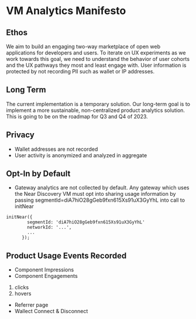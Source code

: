 # VM Analytics Manifesto

## Ethos
We aim to build an engaging two-way marketplace of open web applications for developers and users. To iterate on UX experiments as we work towards this goal, we need to understand the behavior of user cohorts and the UX pathways they most and least engage with. User information is protected by not recording PII such as wallet or IP addresses.

## Long Term
The current implementation is a temporary solution. Our long-term goal is to implement a more sustainable, non-centralized product analytics solution. This is going to be on the roadmap for Q3 and Q4 of 2023. 

## Privacy
- Wallet addresses are not recorded
- User activity is anonymized and analyzed in aggregate

## Opt-In by Default
- Gateway analytics are not collected by default. Any gateway which uses the Near Discovery VM must opt into sharing usage information by passing segmentId=diA7hiO28gGeb9fxn615Xs91uX3GyYhL into call to initNear
```
initNear({
        segmentId: 'diA7hiO28gGeb9fxn615Xs91uX3GyYhL'
        networkId: '...',
        ...
      });
```

## Product Usage Events Recorded
- Component Impressions
- Component Engagements  
1. clicks
1. hovers 
- Referrer page 
- Wallect Connect & Disconnect


